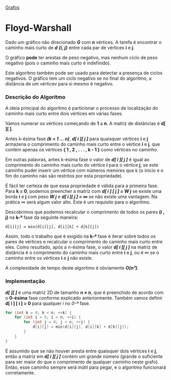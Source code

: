 [Grafos]

# Floyd-Warshall

Dado um gráfico não direcionado ***G*** com ***n*** vértices. A tarefa é encontrar o caminho mais curto de ***d {i, j}*** entre cada par de vértices **i** e **j**.

O gráfico **pode** ter arestas de peso negativo, mas nenhum ciclo de peso negativo (pois o caminho mais curto é indefinido).

Este algoritmo também pode ser usado para detectar a presença de ciclos negativos. O gráfico tem um ciclo negativo se no final do algoritmo, a distância de um vérticev para si mesmo é negativo.

### Descrição do Algoritmo

A ideia principal do algoritmo é particionar o processo de localização do caminho mais curto entre dois vértices em várias fases.

Vamos numerar os vértices começando de **1** a **n**. A matriz de distâncias é **d[ ][ ]**.

Antes k-ésima fase ***(k = 1 ... n)***, ***d[ i ][ j ]*** para quaisquer vértices **i** e **j** armazena o comprimento do caminho mais curto entre o vértice **i** e **j**, que contém apenas os vértices **{ 1 , 2 , . . . , k - 1 }** como vértices no caminho.

Em outras palavras, antes k-ésima fase o valor de ***d[ i ][ j ]*** é igual ao comprimento do caminho mais curto do vértice **i** para o vértice **j**, se este caminho puder inserir um vértice com números menores que k (o início e o fim do caminho não são restritos por esta propriedade).

É fácil ter certeza de que essa propriedade é válida para a primeira fase. Para **k = 0**, podemos preencher a matriz com ***d[ i ] [ j ] = W j*** se existe uma borda **i** e **j** com peso ***W j*** e ***d[ i ][ j ] = ∞*** se não existe uma vantagem. Na prática ∞ será algum valor alto. Este é um requisito para o algoritmo.

Descobrimos que podemos recalcular o comprimento de todos os pares **(i , j)** na **k-ª** fase da seguinte maneira:
 
    d[i][j] = min(d[i][j], d[i][k] + d[k][j])
    
Assim, todo o trabalho que é exigido na **k-ª** fase é iterar sobre todos os pares de vértices e recalcular o comprimento do caminho mais curto entre eles. Como resultado, após a n-ésima fase, o valor ***d[ i ][ j ]*** na matriz de distância é o comprimento do caminho mais curto entre **i** e **j**, ou é ∞ se o caminho entre os vértices **i** e **j** não existe.

A complexidade de tempo deste algoritmo é obviamente ***O(n³)***.

### Implementação

***d[ ][ ]*** é uma matriz 2D de tamanho **n × n**, que é preenchido de acordo com o **0-ésima** fase conforme explicado anteriormente. Também vamos definir **d[ i ] [ i ] = 0** para qualquer *i* no *0-ª* fase.

````cpp
for (int k = 0; k < n; ++k) {
    for (int i = 0; i < n; ++i) {
        for (int j = 0; j < n; ++j) {
            d[i][j] = min(d[i][j], d[i][k] + d[k][j]); 
        }
    }
}
````

É assumido que se não houver aresta entre quaisquer dois vértices **i** e **j**, então a matriz em ***d[ i ][ j ]*** contém um grande número (grande o suficiente para ser maior do que o comprimento de qualquer caminho neste grafo). Então, esse caminho sempre será inútil para pegar, e o algoritmo funcionará corretamente.

[Grafos]: https://github.com/alexistoigo/lab/blob/master/Grafos/main.md#grafos
